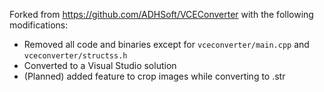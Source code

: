 Forked from https://github.com/ADHSoft/VCEConverter with the following modifications:

* Removed all code and binaries except for `vceconverter/main.cpp` and `vceconverter/structss.h`
* Converted to a Visual Studio solution
* (Planned) added feature to crop images while converting to .str